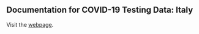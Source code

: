## Documentation for COVID-19 Testing Data: Italy

Visit the [webpage](https://pitmonticone.github.io/covid-italy/owid-testing-italy.html).

